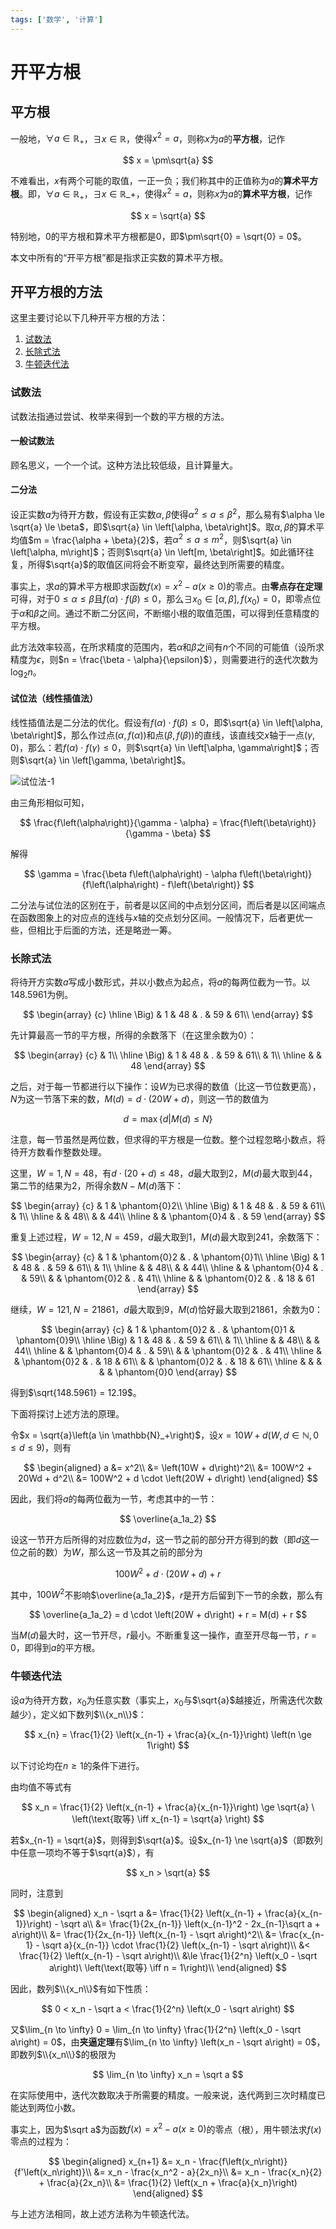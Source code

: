 ```yaml
---
tags: ['数学', '计算']
---
```


# 开平方根

## 平方根

一般地，$\forall a \in \mathbb{R}_+$，$\exists x \in \mathbb{R}$，使得$x^2 = a$，则称$x$为$a$的**平方根**，记作

$$
x = \pm\sqrt{a}
$$

不难看出，$x$有两个可能的取值，一正一负；我们称其中的正值称为$a$的**算术平方根**。即，$\forall a \in \mathbb{R}_+$，$\exists x \in \mathbb{R}\_+$，使得$x^2 = a$，则称$x$为$a$的**算术平方根**，记作

$$
x = \sqrt{a}
$$

特别地，$0$的平方根和算术平方根都是$0$，即$\pm\sqrt{0} = \sqrt{0} = 0$。

本文中所有的“开平方根”都是指求正实数的算术平方根。

## 开平方根的方法

这里主要讨论以下几种开平方根的方法：

1. [试数法](#试数法)
2. [长除式法](#长除式法)
3. [牛顿迭代法](#牛顿迭代法)

### 试数法

试数法指通过尝试、枚举来得到一个数的平方根的方法。

#### 一般试数法

顾名思义，一个一个试。这种方法比较低级，且计算量大。

#### 二分法

设正实数$a$为待开方数，假设有正实数$\alpha, \beta$使得$\alpha^2 \le a \le \beta^2$，那么易有$\alpha \le \sqrt{a} \le \beta$，即$\sqrt{a} \in \left[\alpha, \beta\right]$。取$\alpha, \beta$的算术平均值$m = \frac{\alpha + \beta}{2}$，若$\alpha^2 \le a \le m^2$，则$\sqrt{a} \in \left[\alpha, m\right]$；否则$\sqrt{a} \in \left[m, \beta\right]$。如此循环往复，所得$\sqrt{a}$的取值区间将会不断变窄，最终达到所需要的精度。

事实上，求$a$的算术平方根即求函数$f(x) = x^2 - a\left(x \ge 0\right)$的零点。由**零点存在定理**可得，对于$0 \le \alpha \le \beta$且$f\left(\alpha\right) \cdot f\left(\beta\right) \le 0$，那么$\exists x_0 \in \left[\alpha, \beta\right], f(x_0) = 0$，即零点位于$\alpha$和$\beta$之间。通过不断二分区间，不断缩小根的取值范围，可以得到任意精度的平方根。

此方法效率较高，在所求精度的范围内，若$\alpha$和$\beta$之间有$n$个不同的可能值（设所求精度为$\epsilon$，则$n = \frac{\beta - \alpha}{\epsilon}$），则需要进行的迭代次数为$\log_2 n$。

#### 试位法（线性插值法）

线性插值法是二分法的优化。假设有$f\left(\alpha\right) \cdot f\left(\beta\right) \le 0$，即$\sqrt{a} \in \left[\alpha, \beta\right]$，那么作过点$\left(\alpha, f\left(\alpha\right)\right)$和点$\left(\beta, f\left(\beta\right)\right)$的直线，该直线交$x$轴于一点$\left(\gamma, 0\right)$，那么：若$f\left(\alpha\right) \cdot f\left(\gamma\right) \le 0$，则$\sqrt{a} \in \left[\alpha, \gamma\right]$；否则$\sqrt{a} \in \left[\gamma, \beta\right]$。

![试位法-1](./images/试位法-1.png)

由三角形相似可知，

$$
\frac{f\left(\alpha\right)}{\gamma - \alpha} = \frac{f\left(\beta\right)}{\gamma - \beta}
$$

解得

$$
\gamma = \frac{\beta f\left(\alpha\right) - \alpha f\left(\beta\right)}{f\left(\alpha\right) - f\left(\beta\right)}
$$

二分法与试位法的区别在于，前者是以区间的中点划分区间，而后者是以区间端点在函数图象上的对应点的连线与$x$轴的交点划分区间。一般情况下，后者更优一些，但相比于后面的方法，还是略逊一筹。

### 长除式法

将待开方实数$a$写成小数形式，并以小数点为起点，将$a$的每两位截为一节。以$148.5961$为例。

$$
\begin{array}
{c}
\hline
\Big) & 1 & 48 & . & 59 & 61\\
\end{array}
$$

先计算最高一节的平方根，所得的余数落下（在这里余数为$0$）：

$$
\begin{array}
{c}
& 1\\
\hline
\Big) & 1 & 48 & . & 59 & 61\\
& 1\\
\hline
& & 48
\end{array}
$$

之后，对于每一节都进行以下操作：设$W$为已求得的数值（比这一节位数更高），$N$为这一节落下来的数，$M(d) = d \cdot \left(20W+d\right)$，则这一节的数值为

$$
d = \max \left\{d|M(d) \le N\right\}
$$

注意，每一节虽然是两位数，但求得的平方根是一位数。整个过程忽略小数点，将待开方数看作整数处理。

这里，$W = 1, N = 48$，有$d \cdot (20 + d) \le 48$，$d$最大取到$2$，$M(d)$最大取到$44$，第二节的结果为$2$，所得余数$N - M(d)$落下：

$$
\begin{array}
{c}
& 1 & \phantom{0}2\\
\hline
\Big) & 1 & 48 & . & 59 & 61\\
& 1\\
\hline
& & 48\\
& & 44\\
\hline
& & \phantom{0}4 & . & 59
\end{array}
$$

重复上述过程，$W = 12, N = 459$，$d$最大取到$1$，$M(d)$最大取到$241$，余数落下：

$$
\begin{array}
{c}
& 1 & \phantom{0}2 & . & \phantom{0}1\\
\hline
\Big) & 1 & 48 & . & 59 & 61\\
& 1\\
\hline
& & 48\\
& & 44\\
\hline
& & \phantom{0}4 & . & 59\\
& & \phantom{0}2 & . & 41\\
\hline
& & \phantom{0}2 & . & 18 & 61
\end{array}
$$

继续，$W = 121, N = 21861$，$d$最大取到$9$，$M(d)$恰好最大取到$21861$，余数为$0$：

$$
\begin{array}
{c}
& 1 & \phantom{0}2 & . & \phantom{0}1 & \phantom{0}9\\
\hline
\Big) & 1 & 48 & . & 59 & 61\\
& 1\\
\hline
& & 48\\
& & 44\\
\hline
& & \phantom{0}4 & . & 59\\
& & \phantom{0}2 & . & 41\\
\hline
& & \phantom{0}2 & . & 18 & 61\\
& & \phantom{0}2 & . & 18 & 61\\
\hline
& & & & & \phantom{0}0
\end{array}
$$

得到$\sqrt{148.5961} = 12.19$。

下面将探讨上述方法的原理。

令$x = \sqrt{a}\left(a \in \mathbb{N}_+\right)$，设$x = 10W + d\left(W,d \in \mathbb{N}, 0 \le d \le 9\right)$，则有

$$
\begin{aligned}
a &= x^2\\
&= \left(10W + d\right)^2\\
&= 100W^2 + 20Wd + d^2\\
&= 100W^2 + d \cdot \left(20W + d\right)
\end{aligned}
$$

因此，我们将$a$的每两位截为一节，考虑其中的一节：

$$
\overline{a_1a_2}
$$

设这一节开方后所得的对应数位为$d$，这一节之前的部分开方得到的数（即$d$这一位之前的数）为$W$，那么这一节及其之前的部分为

$$
100W^2 + d \cdot \left(20W + d\right) + r
$$

其中，$100W^2$不影响$\overline{a_1a_2}$，$r$是开方后留到下一节的余数，那么有

$$
\overline{a_1a_2} = d \cdot \left(20W + d\right) + r = M(d) + r
$$

当$M(d)$最大时，这一节开尽，$r$最小。不断重复这一操作，直至开尽每一节，$r = 0$，即得到$a$的平方根。

### 牛顿迭代法

设$a$为待开方数，$x_0$为任意实数（事实上，$x_0$与$\sqrt{a}$越接近，所需迭代次数越少），定义如下数列$\\{x_n\\}$：

$$
x_{n} = \frac{1}{2} \left(x_{n-1} + \frac{a}{x_{n-1}}\right) \left(n \ge 1\right)
$$

以下讨论均在$n \ge 1$的条件下进行。

由均值不等式有

$$
x_n = \frac{1}{2} \left(x_{n-1} + \frac{a}{x_{n-1}}\right) \ge \sqrt{a} \ \left(\text{取等} \iff x_{n-1} = \sqrt{a} \right)
$$

若$x_{n-1} = \sqrt{a}$，则得到$\sqrt{a}$。设$x_{n-1} \ne \sqrt{a}$（即数列中任意一项均不等于$\sqrt{a}$），有

$$
x_n > \sqrt{a}
$$

同时，注意到

$$
\begin{aligned}
x_n - \sqrt a
&= \frac{1}{2} \left(x_{n-1} + \frac{a}{x_{n-1}}\right) - \sqrt a\\
&= \frac{1}{2x_{n-1}} \left(x_{n-1}^2 - 2x_{n-1}\sqrt a + a\right)\\
&= \frac{1}{2x_{n-1}} \left(x_{n-1} - \sqrt a\right)^2\\
&= \frac{x_{n-1} - \sqrt a}{x_{n-1}} \cdot \frac{1}{2} \left(x_{n-1} - \sqrt a\right)\\
&< \frac{1}{2} \left(x_{n-1} - \sqrt a\right)\\
&\le \frac{1}{2^n} \left(x_0 - \sqrt a\right)\ \left(\text{取等} \iff n = 1\right)\\
\end{aligned}
$$

因此，数列$\\{x_n\\}$有如下性质：

$$
0 < x_n - \sqrt a < \frac{1}{2^n} \left(x_0 - \sqrt a\right)
$$

又$\lim_{n \to \infty} 0 = \lim_{n \to \infty} \frac{1}{2^n} \left(x_0 - \sqrt a\right) = 0$，由**夹逼定理**有$\lim_{n \to \infty} \left(x_n - \sqrt a\right) = 0$，即数列$\\{x_n\\}$的极限为

$$
\lim_{n \to \infty} x_n = \sqrt a
$$

在实际使用中，迭代次数取决于所需要的精度。一般来说，迭代两到三次时精度已能达到两位小数。

事实上，因为$\sqrt a$为函数$f(x) = x^2 - a\left(x \ge 0\right)$的零点（根），用牛顿法求$f(x)$零点的过程为：

$$
\begin{aligned}
x_{n+1}
&= x_n - \frac{f\left(x_n\right)}{f'\left(x_n\right)}\\
&= x_n - \frac{x_n^2 - a}{2x_n}\\
&= x_n - \frac{x_n}{2} + \frac{a}{2x_n}\\
&= \frac{1}{2} \left(x_n + \frac{a}{x_n}\right)
\end{aligned}
$$

与上述方法相同，故上述方法称为牛顿迭代法。